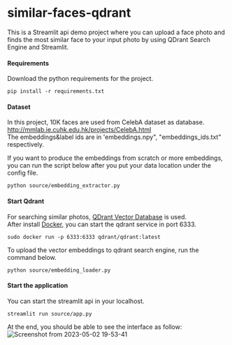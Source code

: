 # similar-faces-qdrant
This is a Streamlit api demo project where you can upload a face photo and finds the most similar face to your input photo by using QDrant Search Engine and Streamlit.

#### Requirements
Download the python requirements for the project.
```
pip install -r requirements.txt
```
#### Dataset 
In this project, 10K faces are used from CelebA dataset as database.
http://mmlab.ie.cuhk.edu.hk/projects/CelebA.html                                 
The embeddings&label ids are in 'embeddings.npy", "embeddings_ids.txt" respectively. 

If you want to produce the embeddings from scratch or more embeddings, you can run the script below after you put your data location under the
config file. 
 
 ```
 python source/embedding_extractor.py
 ```
 
 
 #### Start Qdrant
 For searching similar photos, [QDrant Vector Database](https://qdrant.tech/) is used.                                   
 After install [Docker](https://docs.docker.com/get-docker/), you can start the qdrant service in port 6333.
 ```
 sudo docker run -p 6333:6333 qdrant/qdrant:latest
 ```
 To upload the vector embeddings to qdrant search engine, run the command below.
 ```
 python source/embedding_loader.py
 ```
 
 #### Start the application
 You can start the streamlit api in your localhost.
 ```
 streamlit run source/app.py 
 ```
 At the end, you should be able to see the interface as follow:
![Screenshot from 2023-05-02 19-53-41](https://user-images.githubusercontent.com/40366759/235745802-8345d9a1-a3c9-4be2-9e51-3761927a3d5b.png)

 
